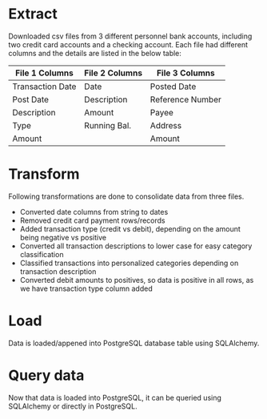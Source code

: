 # Extract
Downloaded csv files from 3 different personnel bank accounts, including two credit card accounts and a checking account. Each file had different columns and the details are listed in the below table:

| File 1 Columns    | File 2 Columns  | File 3 Columns    |
| -------------     | -------------   | -------------     |
| Transaction Date  | Date            | Posted Date       |
| Post Date         | Description     | Reference Number  |
| Description       | Amount          | Payee             |
| Type              | Running Bal.    | Address           |
| Amount            |                 | Amount            |

# Transform
Following transformations are done to consolidate data from three files.
- Converted date columns from string to dates
- Removed credit card payment rows/records
- Added transaction type (credit vs debit), depending on the amount being negative vs positive
- Converted all transaction descriptions to lower case for easy category classification
- Classified transactions into personalized categories depending on transaction description
- Converted debit amounts to positives, so data is positive in all rows, as we have transaction type column added

# Load
Data is loaded/appened into PostgreSQL database table using SQLAlchemy. 

# Query data
Now that data is loaded into PostgreSQL, it can be queried using SQLAlchemy or directly in PostgreSQL.
